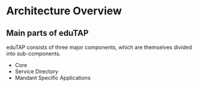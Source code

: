 # Architecture Overview

## Main parts of eduTAP

eduTAP consists of three major components, which are themselves divided into sub-components.

- Core
- Service Directory
- Mandant Specific Applications

